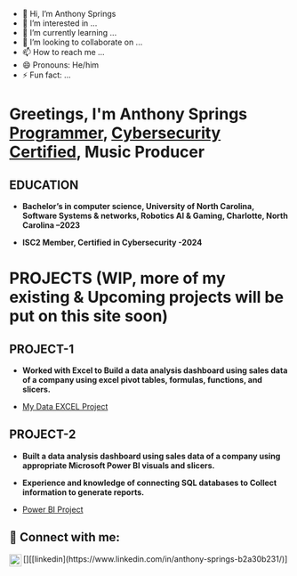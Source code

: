 - 👋 Hi, I’m Anthony Springs
- 👀 I’m interested in ...
- 🌱 I’m currently learning ...
- 💞️ I’m looking to collaborate on ...
- 📫 How to reach me ...
- 😄 Pronouns: He/him
- ⚡ Fun fact: ...

<!---
AJSprings/AJSprings is a ✨ special ✨ repository because its `README.md` (this file) appears on your GitHub profile.
You can click the Preview link to take a look at your changes.
--->

<h1>Greetings, I'm Anthony Springs <br/><a href="https://github.com/AJSprings">Programmer</a>, <a href="https://www.linkedin.com/in/anthony-springs-b2a30b231/">Cybersecurity Certified</a>, Music Producer</a></h1>


<h2>EDUCATION</h2>

- <b>Bachelor’s in computer science, University of North Carolina, Software Systems & networks, Robotics AI & Gaming, Charlotte, North Carolina –2023</b>

- <b>ISC2 Member, Certified in Cybersecurity -2024</b>

<h1>PROJECTS (WIP, more of my existing & Upcoming projects will be put on this site soon)</h1>

<h2>PROJECT-1</h2>

- <b>Worked with Excel to Build a data analysis dashboard using sales data of a company using excel pivot tables, formulas, functions, and slicers.
</b>
  
- [My Data EXCEL Project](https://github.com/AJSprings/ProjectExamples/blob/main/Excel%20-%20Project%20AJS.xlsx)

<h2>PROJECT-2</h2>

- <b>Built a data analysis dashboard using sales data of a company using appropriate Microsoft Power BI visuals and slicers.</b>
- <b> Experience and knowledge of connecting SQL databases to Collect information to generate reports.</b>
    
- [Power BI Project](https://github.com/AJSprings/ProjectExamples/blob/main/AJS%20PBI%20Proj%20(1).pbix)

<!---- <kbd><img width="397" alt="image" src="https://github.com/sukumar8455/project_2/blob/main/Excel_png.png"></kbd>--->


<h2> 🤳 Connect with me:</h2>
[<img align="left" alt="JoshMadakor | LinkedIn" width="22px" src="https://cdn.jsdelivr.net/npm/simple-icons@v3/icons/linkedin.svg" />][[linkedin](https://www.linkedin.com/in/anthony-springs-b2a30b231/)]


